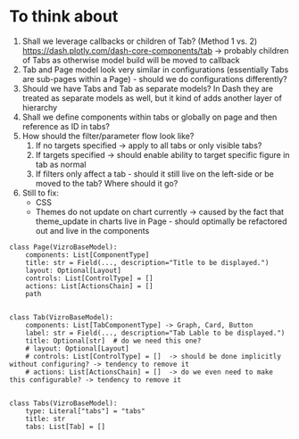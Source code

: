 # To think about

1. Shall we leverage callbacks or children of Tab? (Method 1 vs. 2) https://dash.plotly.com/dash-core-components/tab
   -> probably children of Tabs as otherwise model build will be moved to callback
2. Tab and Page model look very similar in configurations (essentially Tabs are sub-pages within a Page) - should we do configurations differently?
3. Should we have Tabs and Tab as separate models? In Dash they are treated as separate models as well, but it kind of adds another layer of hierarchy
4. Shall we define components within tabs or globally on page and then reference as ID in tabs?
5. How should the filter/parameter flow look like?
   1. If no targets specified -> apply to all tabs or only visible tabs?
   2. If targets specified -> should enable ability to target specific figure in tab as normal
   3. If filters only affect a tab - should it still live on the left-side or be moved to the tab? Where should it go?
6. Still to fix:
   - CSS
   - Themes do not update on chart currently -> caused by the fact that theme_update in charts live in Page - should optimally be refactored out and live in the components

```
class Page(VizroBaseModel):
    components: List[ComponentType]
    title: str = Field(..., description="Title to be displayed.")
    layout: Optional[Layout]
    controls: List[ControlType] = []
    actions: List[ActionsChain] = []
    path


class Tab(VizroBaseModel):
    components: List[TabComponentType] -> Graph, Card, Button
    label: str = Field(..., description="Tab Lable to be displayed.")
    title: Optional[str]  # do we need this one?
    # layout: Optional[Layout]
    # controls: List[ControlType] = []  -> should be done implicitly without configuring? -> tendency to remove it
    # actions: List[ActionsChain] = []  -> do we even need to make this configurable? -> tendency to remove it


class Tabs(VizroBaseModel):
    type: Literal["tabs"] = "tabs"
    title: str
    tabs: List[Tab] = []
```
